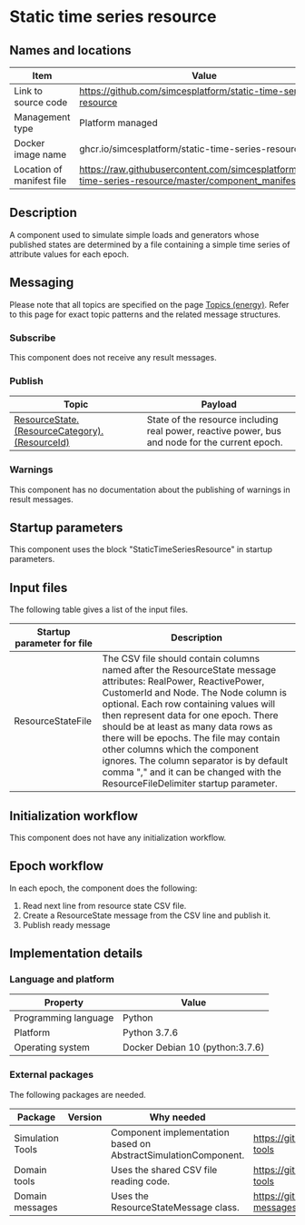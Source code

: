 # Static time series resource

## Names and locations

| Item | Value |
| - | - |
| Link to source code | <https://github.com/simcesplatform/static-time-series-resource> |
| Management type | Platform managed |
| Docker image name | ghcr.io/simcesplatform/static-time-series-resource |
| Location of manifest file | <https://raw.githubusercontent.com/simcesplatform/static-time-series-resource/master/component_manifest.yml> |


## Description

A component used to simulate simple loads and generators whose published states are determined by a file containing a simple time series of attribute values for each epoch.

 

## Messaging

Please note that all topics are specified on the page [Topics (energy)](energy_topics.md). Refer to this page for exact topic patterns and the related message structures.


### Subscribe

This component does not receive any result messages.


### Publish

| Topic | Payload |
| --- | --- |
| [ResourceState.(ResourceCategory).(ResourceId)](energy_topic-resourcestate.md) | State of the resource including real power, reactive power, bus and node for the current epoch. |


### Warnings

This component has no documentation about the publishing of warnings in result messages.


## Startup parameters

This component uses the block "StaticTimeSeriesResource" in startup parameters.


## Input files

The following table gives a list of the input files.


| Startup parameter for file | Description |
| --- | --- |
| ResourceStateFile | The CSV file should contain columns named after the ResourceState message attributes: RealPower, ReactivePower, CustomerId and Node. The Node column is optional. Each row containing values will then represent data for one epoch. There should be at least as many data rows as there will be epochs. The file may contain other columns which the component ignores. The column separator is by default comma "," and it can be changed with the ResourceFileDelimiter startup parameter. |


## Initialization workflow

This component does not have any initialization workflow.


## Epoch workflow

In each epoch, the component does the following:

1. Read next line from resource state CSV file.
2. Create a ResourceState message from the CSV line and publish it.
3. Publish ready message


## Implementation details

### Language and platform

| Property | Value |
| --- | --- |
| Programming language | Python |
| Platform | Python 3.7.6 |
| Operating system | Docker Debian 10 (python:3.7.6) |


### External packages

The following packages are needed.

| Package | Version | Why needed | URL |
| --- | --- | --- | --- |
| Simulation Tools |  | Component implementation based on AbstractSimulationComponent. | <https://github.com/simcesplatform/simulation-tools> |
| Domain tools |  | Uses the shared CSV file reading code. | <https://github.com/simcesplatform/domain-tools> |
| Domain messages |  | Uses the ResourceStateMessage class. | <https://github.com/simcesplatform/domain-messages> |
